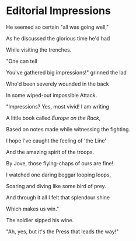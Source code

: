 # Editorial Impressions

He seemed so certain "all was going well,"

As he discussed the glorious time he'd had

While visiting the trenches.

"One can tell

You've gathered big impressions!" grinned the lad

Who'd been severely wounded in the back

In some wiped-out impossible Attack.

"Impressions? Yes, most vivid! I am writing

A little book called _Europe on the Rack_,

Based on notes made while witnessing the fighting.

I hope I've caught the feeling of 'the Line'

And the amazing spirit of the troops.

By Jove, those flying-chaps of ours are fine!

I watched one daring beggar looping loops,

Soaring and diving like some bird of prey.

And through it all I felt that splendour shine

Which makes us win."

The soldier sipped his wine.

"Ah, yes, but it's the Press that leads the way!"

